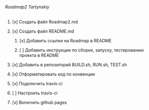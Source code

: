<h6> Roadmap2 Tartynskiy</h6>

1. [x] Создать файл Roadmap2.md

2. [x] Создать файл README.md

    1. [x] Добавить ссылки на Roadmap в README
	
    2. [ ] Добавить инструкции по сборке, запуску, тестированию проекта в README
	
3. [x] Добавить в репозиторий BUILD.sh, RUN.sh, TEST.sh

4. [x] Отформатировать код по конвенции

5. [x] Подключить travis-ci

6. [ ] Настроить travis-ci

7. [x] Включить github pages
